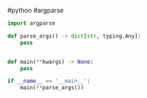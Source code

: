 #python #argparse
```python
import argparse

def parse_args() -> dict[str, typing.Any]:
	pass


def main(**kwargs) -> None:
	pass

if __name__ == '__main__':
	main(**parse_args())
```